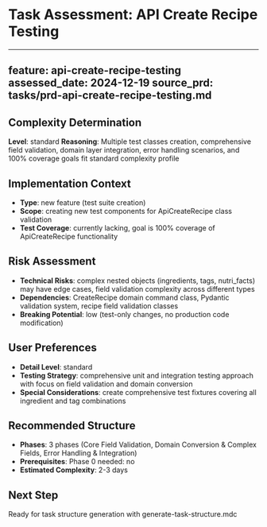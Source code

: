 # Task Assessment: API Create Recipe Testing

---
feature: api-create-recipe-testing
assessed_date: 2024-12-19
source_prd: tasks/prd-api-create-recipe-testing.md
---

## Complexity Determination
**Level**: standard
**Reasoning**: Multiple test classes creation, comprehensive field validation, domain layer integration, error handling scenarios, and 100% coverage goals fit standard complexity profile

## Implementation Context
- **Type**: new feature (test suite creation)
- **Scope**: creating new test components for ApiCreateRecipe class validation
- **Test Coverage**: currently lacking, goal is 100% coverage of ApiCreateRecipe functionality

## Risk Assessment
- **Technical Risks**: complex nested objects (ingredients, tags, nutri_facts) may have edge cases, field validation complexity across different types
- **Dependencies**: CreateRecipe domain command class, Pydantic validation system, recipe field validation classes
- **Breaking Potential**: low (test-only changes, no production code modification)

## User Preferences
- **Detail Level**: standard
- **Testing Strategy**: comprehensive unit and integration testing approach with focus on field validation and domain conversion
- **Special Considerations**: create comprehensive test fixtures covering all ingredient and tag combinations

## Recommended Structure
- **Phases**: 3 phases (Core Field Validation, Domain Conversion & Complex Fields, Error Handling & Integration)
- **Prerequisites**: Phase 0 needed: no
- **Estimated Complexity**: 2-3 days

## Next Step
Ready for task structure generation with generate-task-structure.mdc 
